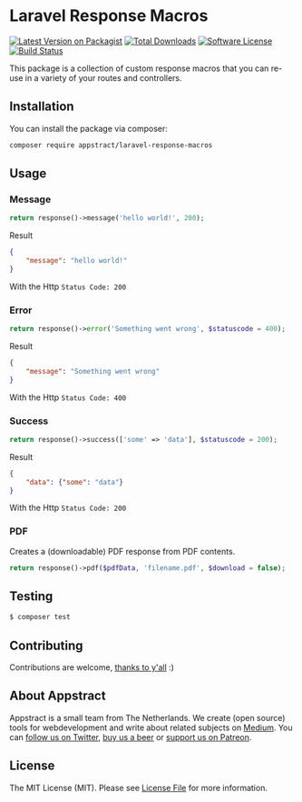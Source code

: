 # Laravel Response Macros

[![Latest Version on Packagist](https://img.shields.io/packagist/v/appstract/laravel-response-macros.svg?style=flat-square)](https://packagist.org/packages/appstract/laravel-response-macros)
[![Total Downloads](https://img.shields.io/packagist/dt/appstract/laravel-response-macros.svg?style=flat-square)](https://packagist.org/packages/appstract/laravel-response-macros)
[![Software License](https://img.shields.io/badge/license-MIT-brightgreen.svg?style=flat-square)](LICENSE.md)
[![Build Status](https://img.shields.io/travis/appstract/laravel-response-macros/master.svg?style=flat-square)](https://travis-ci.org/appstract/laravel-response-macros)

This package is a collection of custom response macros that you can re-use in a variety of your routes and controllers.

## Installation

You can install the package via composer:

``` bash
composer require appstract/laravel-response-macros
```

## Usage

### Message
``` php
return response()->message('hello world!', 200);
```

Result

``` json
{
    "message": "hello world!"
}
```
With the Http `Status Code: 200`

### Error
``` php
return response()->error('Something went wrong', $statuscode = 400);
```

Result

``` json
{
    "message": "Something went wrong"
}
```
With the Http `Status Code: 400`

### Success
``` php
return response()->success(['some' => 'data'], $statuscode = 200);
```

Result

``` json
{
    "data": {"some": "data"}
}
```
With the Http `Status Code: 200`

### PDF

Creates a (downloadable) PDF response from PDF contents.

``` php
return response()->pdf($pdfData, 'filename.pdf', $download = false);
```

## Testing

``` bash
$ composer test
```

## Contributing

Contributions are welcome, [thanks to y'all](https://github.com/appstract/laravel-blade-directives/graphs/contributors) :)

## About Appstract

Appstract is a small team from The Netherlands. We create (open source) tools for webdevelopment and write about related subjects on [Medium](https://medium.com/appstract). You can [follow us on Twitter](https://twitter.com/teamappstract), [buy us a beer](https://www.paypal.me/teamappstract/10) or [support us on Patreon](https://www.patreon.com/appstract).

## License

The MIT License (MIT). Please see [License File](LICENSE.md) for more information.
